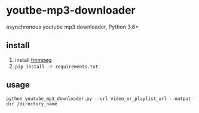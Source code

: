 # youtbe-mp3-downloader
asynchronous youtube mp3 downloader, Python 3.6+

## install
1. install [fmmpeg](https://github.com/adaptlearning/adapt_authoring/wiki/Installing-FFmpeg)
2. ```pip install -r requirements.txt```

## usage
```python youtube_mp3_downloader.py --url video_or_playlist_url --output-dir /directory_name```
